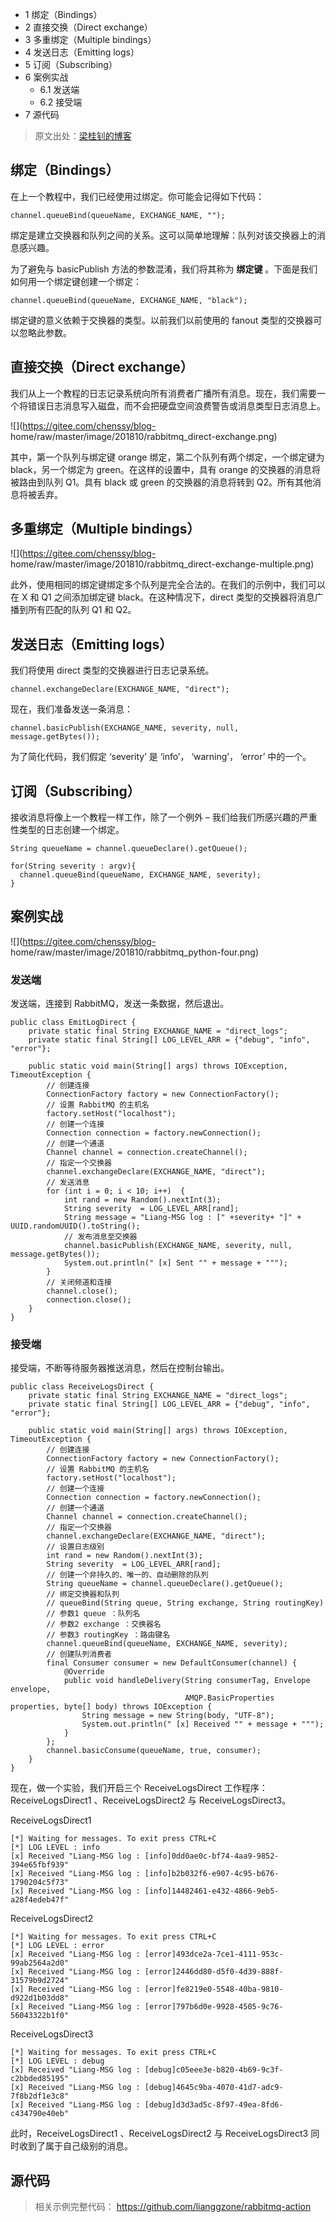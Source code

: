   * 1 绑定（Bindings）
  * 2 直接交换（Direct exchange）
  * 3 多重绑定（Multiple bindings）
  * 4 发送日志（Emitting logs）
  * 5 订阅（Subscribing）
  * 6 案例实战
    * 6.1 发送端
    * 6.2 接受端
  * 7 源代码

> 原文出处：[梁桂钊的博客](http://blog.720ui.com/)

## 绑定（Bindings）

在上一个教程中，我们已经使用过绑定。你可能会记得如下代码：

    
    
    channel.queueBind(queueName, EXCHANGE_NAME, "");
    

绑定是建立交换器和队列之间的关系。这可以简单地理解：队列对该交换器上的消息感兴趣。

为了避免与 basicPublish 方法的参数混淆，我们将其称为 **绑定键** 。下面是我们如何用一个绑定键创建一个绑定：

    
    
    channel.queueBind(queueName, EXCHANGE_NAME, "black");
    

绑定键的意义依赖于交换器的类型。以前我们以前使用的 fanout 类型的交换器可以忽略此参数。

## 直接交换（Direct exchange）

我们从上一个教程的日志记录系统向所有消费者广播所有消息。现在，我们需要一个将错误日志消息写入磁盘，而不会把硬盘空间浪费警告或消息类型日志消息上。

![](https://gitee.com/chenssy/blog-
home/raw/master/image/201810/rabbitmq_direct-exchange.png)

其中，第一个队列与绑定键 orange 绑定，第二个队列有两个绑定，一个绑定键为 black，另一个绑定为 green。在这样的设置中，具有 orange
的交换器的消息将被路由到队列 Q1。具有 black 或 green 的交换器的消息将转到 Q2。所有其他消息将被丢弃。

## 多重绑定（Multiple bindings）

![](https://gitee.com/chenssy/blog-
home/raw/master/image/201810/rabbitmq_direct-exchange-multiple.png)

此外，使用相同的绑定键绑定多个队列是完全合法的。在我们的示例中，我们可以在 X 和 Q1 之间添加绑定键 black。在这种情况下，direct
类型的交换器将消息广播到所有匹配的队列 Q1 和 Q2。

## 发送日志（Emitting logs）

我们将使用 direct 类型的交换器进行日志记录系统。

    
    
    channel.exchangeDeclare(EXCHANGE_NAME, "direct");
    

现在，我们准备发送一条消息：

    
    
    channel.basicPublish(EXCHANGE_NAME, severity, null, message.getBytes());
    

为了简化代码，我们假定 ‘severity’ 是 ‘info’， ‘warning’， ‘error’ 中的一个。

## 订阅（Subscribing）

接收消息将像上一个教程一样工作，除了一个例外 – 我们给我们所感兴趣的严重性类型的日志创建一个绑定。

    
    
    String queueName = channel.queueDeclare().getQueue();
    
    for(String severity : argv){    
      channel.queueBind(queueName, EXCHANGE_NAME, severity);
    }
    

## 案例实战

![](https://gitee.com/chenssy/blog-
home/raw/master/image/201810/rabbitmq_python-four.png)

### 发送端

发送端，连接到 RabbitMQ，发送一条数据，然后退出。

    
    
    public class EmitLogDirect {
        private static final String EXCHANGE_NAME = "direct_logs";
        private static final String[] LOG_LEVEL_ARR = {"debug", "info", "error"};  
    
        public static void main(String[] args) throws IOException, TimeoutException {
            // 创建连接
            ConnectionFactory factory = new ConnectionFactory();
            // 设置 RabbitMQ 的主机名
            factory.setHost("localhost");
            // 创建一个连接
            Connection connection = factory.newConnection();
            // 创建一个通道
            Channel channel = connection.createChannel();    
            // 指定一个交换器
            channel.exchangeDeclare(EXCHANGE_NAME, "direct");
            // 发送消息  
            for (int i = 0; i < 10; i++)  {  
                int rand = new Random().nextInt(3);
                String severity  = LOG_LEVEL_ARR[rand];
                String message = "Liang-MSG log : [" +severity+ "]" + UUID.randomUUID().toString();  
                // 发布消息至交换器
                channel.basicPublish(EXCHANGE_NAME, severity, null, message.getBytes());  
                System.out.println(" [x] Sent "" + message + """);  
            }  
            // 关闭频道和连接  
            channel.close();
            connection.close();
        }
    }
    

### 接受端

接受端，不断等待服务器推送消息，然后在控制台输出。

    
    
    public class ReceiveLogsDirect {
        private static final String EXCHANGE_NAME = "direct_logs";
        private static final String[] LOG_LEVEL_ARR = {"debug", "info", "error"};  
    
        public static void main(String[] args) throws IOException, TimeoutException {
            // 创建连接
            ConnectionFactory factory = new ConnectionFactory();
            // 设置 RabbitMQ 的主机名
            factory.setHost("localhost");
            // 创建一个连接
            Connection connection = factory.newConnection();
            // 创建一个通道
            Channel channel = connection.createChannel();
            // 指定一个交换器
            channel.exchangeDeclare(EXCHANGE_NAME, "direct");
            // 设置日志级别
            int rand = new Random().nextInt(3);
            String severity  = LOG_LEVEL_ARR[rand];
            // 创建一个非持久的、唯一的、自动删除的队列
            String queueName = channel.queueDeclare().getQueue();
            // 绑定交换器和队列
            // queueBind(String queue, String exchange, String routingKey)
            // 参数1 queue ：队列名
            // 参数2 exchange ：交换器名
            // 参数3 routingKey ：路由键名
            channel.queueBind(queueName, EXCHANGE_NAME, severity);
            // 创建队列消费者
            final Consumer consumer = new DefaultConsumer(channel) {
                @Override
                public void handleDelivery(String consumerTag, Envelope envelope,
                                           AMQP.BasicProperties properties, byte[] body) throws IOException {
                    String message = new String(body, "UTF-8");
                    System.out.println(" [x] Received "" + message + """);
                }
            };
            channel.basicConsume(queueName, true, consumer);
        }
    }
    

现在，做一个实验，我们开启三个 ReceiveLogsDirect 工作程序：ReceiveLogsDirect1 、ReceiveLogsDirect2
与 ReceiveLogsDirect3。

ReceiveLogsDirect1

    
    
    [*] Waiting for messages. To exit press CTRL+C
    [*] LOG LEVEL : info
    [x] Received "Liang-MSG log : [info]0dd0ae0c-bf74-4aa9-9852-394e65fbf939"
    [x] Received "Liang-MSG log : [info]b2b032f6-e907-4c95-b676-1790204c5f73"
    [x] Received "Liang-MSG log : [info]14482461-e432-4866-9eb5-a28f4edeb47f"
    

ReceiveLogsDirect2

    
    
    [*] Waiting for messages. To exit press CTRL+C
    [*] LOG LEVEL : error
    [x] Received "Liang-MSG log : [error]493dce2a-7ce1-4111-953c-99ab2564a2d0"
    [x] Received "Liang-MSG log : [error]2446dd80-d5f0-4d39-888f-31579b9d2724"
    [x] Received "Liang-MSG log : [error]fe8219e0-5548-40ba-9810-d922d1b03dd8"
    [x] Received "Liang-MSG log : [error]797b6d0e-9928-4505-9c76-56043322b1f0"
    

ReceiveLogsDirect3

    
    
    [*] Waiting for messages. To exit press CTRL+C
    [*] LOG LEVEL : debug
    [x] Received "Liang-MSG log : [debug]c05eee3e-b820-4b69-9c3f-c2bbded85195"
    [x] Received "Liang-MSG log : [debug]4645c9ba-4070-41d7-adc9-7f8b2df1e3c8"
    [x] Received "Liang-MSG log : [debug]d3d3ad5c-8f97-49ea-8fd6-c434790e40eb"
    

此时，ReceiveLogsDirect1 、ReceiveLogsDirect2 与 ReceiveLogsDirect3 同时收到了属于自己级别的消息。

## 源代码

> 相关示例完整代码： <https://github.com/lianggzone/rabbitmq-action>

